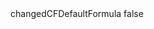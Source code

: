 <?xml version="1.0" encoding="UTF-8"?>
<CustomMetadata xmlns="http://soap.sforce.com/2006/04/metadata">
    <label>changedCFDefaultFormula</label>
    <protected>false</protected>
</CustomMetadata>
